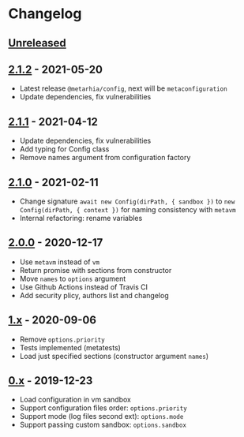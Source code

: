 # Changelog

## [Unreleased][unreleased]

## [2.1.2][] - 2021-05-20

- Latest release `@metarhia/config`, next will be `metaconfiguration`
- Update dependencies, fix vulnerabilities

## [2.1.1][] - 2021-04-12

- Update dependencies, fix vulnerabilities
- Add typing for Config class
- Remove names argument from configuration factory

## [2.1.0][] - 2021-02-11

- Change signature `await new Config(dirPath, { sandbox })` to
  `new Config(dirPath, { context })` for naming consistency with `metavm`
- Internal refactoring: rename variables

## [2.0.0][] - 2020-12-17

- Use `metavm` instead of `vm`
- Return promise with sections from constructor
- Move `names` to `options` argument
- Use Github Actions instead of Travis CI
- Add security plicy, authors list and changelog

## [1.x][] - 2020-09-06

- Remove `options.priority`
- Tests implemented (metatests)
- Load just specified sections (constructor argument `names`)

## [0.x][] - 2019-12-23

- Load configuration in vm sandbox
- Support configuration files order: `options.priority`
- Support mode (log files second ext): `options.mode`
- Support passing custom sandbox: `options.sandbox`

[unreleased]: https://github.com/metarhia/config/compare/v2.1.2...HEAD
[2.1.2]: https://github.com/metarhia/config/compare/v2.1.1...v2.1.2
[2.1.1]: https://github.com/metarhia/config/compare/v2.1.0...v2.1.1
[2.1.0]: https://github.com/metarhia/config/compare/v2.0.0...v2.1.0
[2.0.0]: https://github.com/metarhia/config/compare/v1.x...v2.0.0
[1.x]: https://github.com/metarhia/config/compare/v0.x...v1.x
[0.x]: https://github.com/metarhia/config/releases/tag/v0.x
